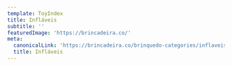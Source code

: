 ```yaml
---
template: ToyIndex
title: Infláveis
subtitle: ''
featuredImage: 'https://brincadeira.co/'
meta:
  canonicalLink: 'https://brincadeira.co/brinquedo-categories/inflaveis/'
  title: Infláveis
---
```

